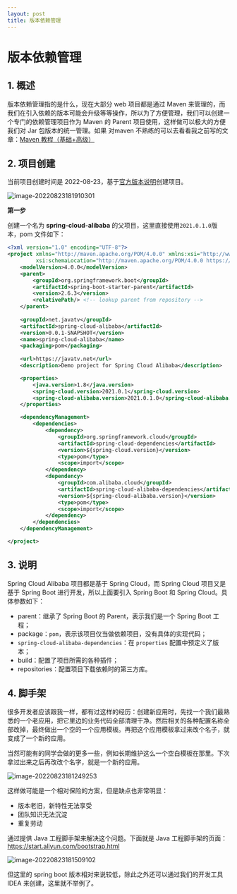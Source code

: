 ```yaml
---
layout: post
title: 版本依赖管理
---
```


# 版本依赖管理
## 1. 概述

版本依赖管理指的是什么，现在大部分 web 项目都是通过 Maven 来管理的，而我们在引入依赖的版本可能会升级等等操作，所以为了方便管理，我们可以创建一个专门的依赖管理项目作为 Maven 的 Parent 项目使用，这样做可以极大的方便我们对 Jar 包版本的统一管理。如果 对maven 不熟练的可以去看看我之前写的文章：[Maven 教程（基础+高级）](https://blog.csdn.net/weixin_43477531/article/details/125164271)

## 2. 项目创建

当前项目创建时间是 2022-08-23，基于[官方版本说明](https://github.com/alibaba/spring-cloud-alibaba/wiki/%E7%89%88%E6%9C%AC%E8%AF%B4%E6%98%8E)创建项目。

![image-20220823181910301](https://cdn.javatv.net/image-20220823181910301.png)

**第一步**

创建一个名为 **spring-cloud-alibaba** 的父项目，这里直接使用`2021.0.1.0`版本，pom 文件如下：

```xml
<?xml version="1.0" encoding="UTF-8"?>
<project xmlns="http://maven.apache.org/POM/4.0.0" xmlns:xsi="http://www.w3.org/2001/XMLSchema-instance"
         xsi:schemaLocation="http://maven.apache.org/POM/4.0.0 https://maven.apache.org/xsd/maven-4.0.0.xsd">
    <modelVersion>4.0.0</modelVersion>
    <parent>
        <groupId>org.springframework.boot</groupId>
        <artifactId>spring-boot-starter-parent</artifactId>
        <version>2.6.3</version>
        <relativePath/> <!-- lookup parent from repository -->
    </parent>
	
    <groupId>net.javatv</groupId>
    <artifactId>spring-cloud-alibaba</artifactId>
    <version>0.0.1-SNAPSHOT</version>
    <name>spring-cloud-alibaba</name>
    <packaging>pom</packaging>
	
	<url>https://javatv.net</url>
    <description>Demo project for Spring Cloud Alibaba</description>

    <properties>
        <java.version>1.8</java.version>
        <spring-cloud.version>2021.0.1</spring-cloud.version>
        <spring-cloud-alibaba.version>2021.0.1.0</spring-cloud-alibaba.version>
    </properties>

    <dependencyManagement>
        <dependencies>
            <dependency>
                <groupId>org.springframework.cloud</groupId>
                <artifactId>spring-cloud-dependencies</artifactId>
                <version>${spring-cloud.version}</version>
                <type>pom</type>
                <scope>import</scope>
            </dependency>
            <dependency>
                <groupId>com.alibaba.cloud</groupId>
                <artifactId>spring-cloud-alibaba-dependencies</artifactId>
                <version>${spring-cloud-alibaba.version}</version>
                <type>pom</type>
                <scope>import</scope>
            </dependency>
        </dependencies>
    </dependencyManagement>

</project>
```

## 3. 说明

Spring Cloud Alibaba 项目都是基于 Spring Cloud，而 Spring Cloud 项目又是基于 Spring Boot 进行开发，所以上面要引入 Spring Boot 和 Spring Cloud。具体参数如下：

- parent：继承了 Spring Boot 的 Parent，表示我们是一个 Spring Boot 工程；
- package：`pom`，表示该项目仅当做依赖项目，没有具体的实现代码；
- `spring-cloud-alibaba-dependencies`：在 `properties` 配置中预定义了版本；
- build：配置了项目所需的各种插件；
- repositories：配置项目下载依赖时的第三方库。

## 4. 脚手架

很多开发者应该跟我一样，都有过这样的经历：创建新应用时，先找一个我们最熟悉的一个老应用，把它里边的业务代码全部清理干净。然后相关的各种配置名称全部改掉，最终做出一个空的一个应用模板。再把这个应用模板拿过来改个名子，就变成了一个新的应用。

当然可能有的同学会做的更多一些，例如长期维护这么一个空白模板在那里。下次拿过出来之后再改改个名字，就是一个新的应用。

![image-20220823181249253](https://cdn.javatv.net/image-20220823181249253.png)

这样做可能是一个相对保险的方案，但是缺点也非常明显：

- 版本老旧，新特性无法享受
- 团队知识无法沉淀
- 重复劳动

通过提供 Java 工程脚手架来解决这个问题。下面就是 Java 工程脚手架的页面：https://start.aliyun.com/bootstrap.html

![image-20220823181509102](https://cdn.javatv.net/image-20220823181509102.png)

但这里的 spring boot 版本相对来说较低，除此之外还可以通过我们的开发工具 IDEA 来创建，这里就不举例了。

